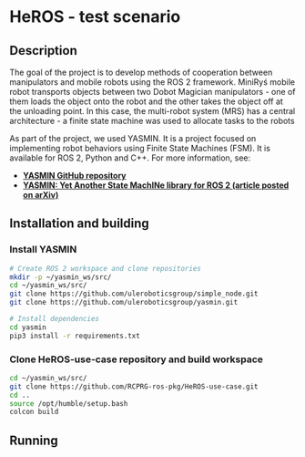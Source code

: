 # HeROS - test scenario

## Description
The goal of the project is to develop methods of cooperation between manipulators and mobile robots using the ROS 2 framework. MiniRyś mobile robot transports objects between two Dobot Magician manipulators - one of them loads the object onto the robot and the other takes the object off at the unloading point. In this case, the multi-robot system (MRS) has a central architecture - a finite state machine was used to allocate tasks to the robots

As part of the project, we used YASMIN. It is a project focused on implementing robot behaviors using Finite State Machines (FSM). It is available for ROS 2, Python and C++. For more information, see:
* [**YASMIN GitHub repository**](https://github.com/uleroboticsgroup/yasmin)
* [**YASMIN: Yet Another State MachINe library for ROS 2 (article posted on arXiv)**](https://arxiv.org/abs/2205.13284)

## Installation and building

### Install YASMIN

```bash
# Create ROS 2 workspace and clone repositories
mkdir -p ~/yasmin_ws/src/
cd ~/yasmin_ws/src/
git clone https://github.com/uleroboticsgroup/simple_node.git
git clone https://github.com/uleroboticsgroup/yasmin.git

# Install dependencies
cd yasmin
pip3 install -r requirements.txt
```

### Clone HeROS-use-case repository and build workspace
```bash
cd ~/yasmin_ws/src/
git clone https://github.com/RCPRG-ros-pkg/HeROS-use-case.git
cd ..
source /opt/humble/setup.bash
colcon build
```
## Running
